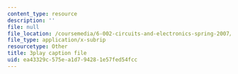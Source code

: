 ```yaml
---
content_type: resource
description: ''
file: null
file_location: /coursemedia/6-002-circuits-and-electronics-spring-2007/ea43329c575ea1d794281e57fed54fcc_ke3SL_R92ys.srt
file_type: application/x-subrip
resourcetype: Other
title: 3play caption file
uid: ea43329c-575e-a1d7-9428-1e57fed54fcc
---
```

